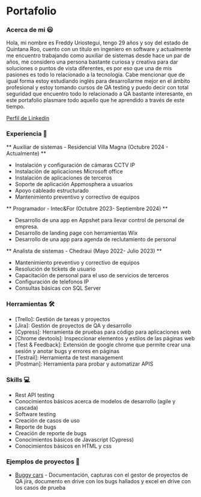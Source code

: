 # Portafolio

### Acerca de mi 😃
Hola, mi nombre es Freddy Uriostegui, tengo 29 años y soy del estado de Quintana Roo, cuento con un titulo en ingeniero en software y actualmente me encuentro trabajando como auxiliar de sistemas desde hace un par de años, me considero una persona bastante curiosa y 
creativa para dar soluciones o puntos de vista diferentes, es por eso que una de mis pasiones es todo lo relacionado a la tecnología.
Cabe mencionar que de igual forma estoy estudiando inglés para desarrollarme mejor en el ámbito profesional y estoy tomando cursos de QA testing y puedo decir con total seguridad que encuentro todo lo relacionado a QA bastante interesante, en este portafolio plasmare todo aquello que he aprendido a través de este tiempo.


[Perfil de Linkedin](https://www.linkedin.com/in/freddy-uriostegui-cruz-4ba18b1b1/)

### Experiencia 👷

** Auxiliar de sistemas - Residencial Villa Magna (Octubre 2024 - Actualmente) **

* Instalación y configuración de cámaras CCTV IP
* Instalación de aplicaciones Microsoft office
* Instalación de aplicaciones de terceros
* Soporte de aplicación Appmosphera a usuarios
* Apoyo cableado estructurado
* Mantenimiento preventivo y correctivo de equipos

** Programador - Intec&For (Octubre 2023- Septiembre 2024) **
* Desarrollo de una app en Appshet para llevar control de personal de empresa.
* Desarrollo de landing page con herramientas Wix
* Desarrollo de una app para agenda de reclutamiento de personal

** Analista de sistemas - Chedraui (Mayo 2022- Julio 2023) **
* Mantenimiento preventivo y correctivo de equipos
*  Resolución de tickets de usuario
*  Capacitación de personal para el uso de servicios de terceros
*  Configuración de telefonos IP
*  Consultas básicas con SQL Server

### Herramientas 🛠️
* [Trello]: Gestión de tareas y proyectos 
* [Jira]: Gestión de proyectos de QA y desarrollo
* [Cypress]: Herramienta de pruebas para código para aplicaciones web
* [Chrome devtools]: Inspeccionar elementos y estilos de las páginas web
* [Test & Feedback]: Extensión de google chrome que permite crear una sesión y anotar bugs y errores en páginas
* [Testrail]: Herramienta de test management
* [Postman]: Herramienta para probar y automatizar APIS

### Skills 💻
* Rest API testing
* Conocimientos básicos acerca de modelos de desarrollo (agile y cascada)
* Software testing
* Creación de casos de uso
* Reporte de bugs
* Creación de reporte de bugs
* Conocimientos básicos de Javascript (Cypress)
* Conocimientos básicos en HTML y css


### Ejemplos de proyectos 🔨

* [Buggy cars](https://drive.google.com/drive/folders/1W8zzOHnz28VlIBuhBNpJAsqBVXOEyb0I?usp=drive_link) - Documentación, capturas con el gestor de proyectos de QA jira, documento en drive con los bugs hallados y excel en drive con los casos de prueba

    
  

 
